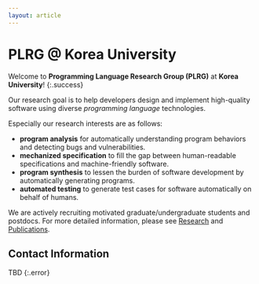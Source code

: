 ```yaml
---
layout: article
---
```

# PLRG @ Korea University

Welcome to **Programming Language Research Group (PLRG)** at **Korea University**!
{:.success}

Our research goal is to help developers design and implement high-quality
software using diverse _programming language_ technologies.

Especially our research interests are as follows:
- **program analysis** for automatically understanding program behaviors and
  detecting bugs and vulnerabilities.
- **mechanized specification** to fill the gap between human-readable
  specifications and machine-friendly software.
- **program synthesis** to lessen the burden of software development by
  automatically generating programs.
- **automated testing** to generate test cases for software automatically on
  behalf of humans.

We are actively recruiting motivated graduate/undergraduate students and
postdocs. For more detailed information, please see [Research](/research) and
[Publications](/publications).


## Contact Information

TBD
{:.error}
